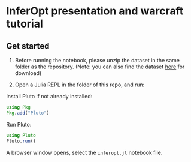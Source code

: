 # InferOpt presentation and warcraft tutorial

## Get started

1) Before running the notebook, please unzip the dataset in the same folder as the repository.
(Note: you can also find the dataset [here](http://cermics.enpc.fr/~bouvierl/warcraft_TP/data.zip) for download)

2) Open a Julia REPL in the folder of this repo, and run:

Install Pluto if not already installed:
```julia
using Pkg
Pkg.add("Pluto")
```

Run Pluto:
```julia
using Pluto
Pluto.run()
```

A browser window opens, select the `inferopt.jl` notebook file.
